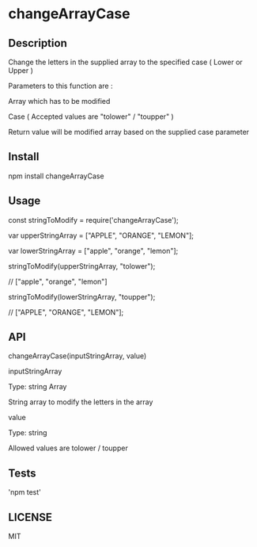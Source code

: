 # changeArrayCase

Description
-----------

Change the letters in the supplied array to the specified case ( Lower or Upper )

Parameters to this function are :

Array which has to be modified

Case ( Accepted values are "tolower" / "toupper" )

Return value will be modified array based on the supplied case parameter

Install
-------

npm install changeArrayCase

Usage
-----

const stringToModify = require('changeArrayCase');

var upperStringArray = ["APPLE", "ORANGE", "LEMON"];

var lowerStringArray = ["apple", "orange", "lemon"];


stringToModify(upperStringArray, "tolower");

// ["apple", "orange", "lemon"]


stringToModify(lowerStringArray, "toupper");

// ["APPLE", "ORANGE", "LEMON"];

API
---

changeArrayCase(inputStringArray, value)

inputStringArray

Type: string Array

String array to modify the letters in the array


value

Type: string

Allowed values are tolower / toupper

Tests
-----

'npm test'

LICENSE
-------

MIT 

